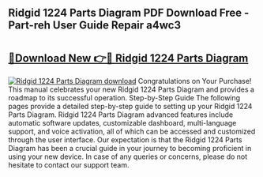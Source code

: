 ## Ridgid 1224 Parts Diagram PDF Download Free - Part-reh User Guide Repair a4wc3

# <h2><a href="http://dfhxaw.blite.top/?on=Ridgid+1224+Parts+Diagram">🔗Download New 👉🔴 Ridgid 1224 Parts Diagram</a></h2>

[![Ridgid 1224 Parts Diagram download](https://i.imgur.com/lujVjoI.png)](http://dfhxaw.blite.top/?on=Ridgid+1224+Parts+Diagram)
Congratulations on Your Purchase! This manual celebrates your new Ridgid 1224 Parts Diagram and provides a roadmap to its successful operation. Step-by-Step Guide The following pages provide a detailed step-by-step guide to setting up your Ridgid 1224 Parts Diagram. Ridgid 1224 Parts Diagram advanced features include automatic software updates, customizable dashboard, multi-language support, and voice activation, all of which can be accessed and customized through the user interface. Our expectation is that the Ridgid 1224 Parts Diagram has been a crucial guide in your journey to becoming proficient in using your new device. In case of any queries or concerns, please do not hesitate to contact our support team.
